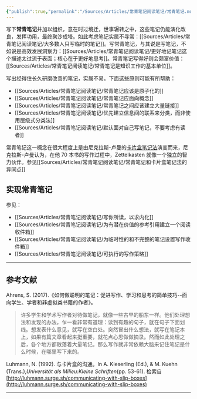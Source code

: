 ```yaml
---
{"publish":true,"permalink":"/Sources/Articles/常青笔记阅读笔记/常青笔记.md","aliases":"Evergreen Note","title":"常青笔记","created":"2022-06-09","modified":"2023-03-14","published":"2025-07-18T13:40:26.259+08:00","tags":["moc"],"cssclasses":""}
---
```




写下**常青笔记**并加以组织，意在时过境迁，世事辗转之中，这些笔记仍能演化改良，发挥功用，最终聚沙成塔。如此考虑笔记实属不寻常：[[Sources/Articles/常青笔记阅读笔记/大多数人只写临时的笔记]]。写常青笔记，与其说是写笔记，不如说是高效发展洞察力：[[Sources/Articles/常青笔记阅读笔记/更好地记笔记这个描述太过流于表面；核心在于更好地思考]]。常青笔记写得好则会颇富价值：[[Sources/Articles/常青笔记阅读笔记/常青笔记是知识工作的基本单位]]。

写出经得住长久研磨改善的笔记，实属不易。下面这些原则可能有所帮助：

- [[Sources/Articles/常青笔记阅读笔记/常青笔记应该是原子化的]]
- [[Sources/Articles/常青笔记阅读笔记/常青笔记应面向概念]]
- [[Sources/Articles/常青笔记阅读笔记/常青笔记之间应该建立大量链接]]
- [[Sources/Articles/常青笔记阅读笔记/优先建立信息间的联系来分类，而非使用层级式分类法]]
- [[Sources/Articles/常青笔记阅读笔记/默认面对自己写笔记，不要考虑有读者]]

常青笔记这一概念在很大程度上是由尼克拉斯-卢曼的[卡片盒笔记法](https://notes.andymatuschak.org/z2QvtE9w5zs49x7WUeG8Ut1vywHDLiG2Wkm9p)演变而来，尼克拉斯-卢曼认为，在他 70 本书的写作过程中，Zettelkasten 就像一个独立的智力伙伴。参见[[Sources/Articles/常青笔记阅读笔记/常青笔记和卡片盒笔记法的异同点]]

## 实现常青笔记

参见：

- [[Sources/Articles/常青笔记阅读笔记/写你所读，以求内化]]
- [[Sources/Articles/常青笔记阅读笔记/为有潜在价值的参考引用建立一个阅读收件箱]]
- [[Sources/Articles/常青笔记阅读笔记/为临时性的和不完整的笔记设置写作收件箱]]
- [[Sources/Articles/常青笔记阅读笔记/可执行的写作策略]]

___

## 参考文献

Ahrens, S. (2017).《如何做聪明的笔记：促进写作、学习和思考的简单技巧--面向学生、学者和非虚拟类书籍的作者》。

> 许多学生和学术写作者对待做笔记，就像一些古早的船东一样。他们处理想法和发现的办法，乍一看非常有道理：读到有趣的句子，就在句子下面划线。想发表什么意见，就写在空白处。突然冒出什么想法，就写在笔记本上，如果有篇文章看起来挺重要，就花点心思做做摘录。然而如此处理之后，各个地方都散落着大量笔记。那么写作就非常依赖大脑来记住笔记是什么时候，在哪里写下来的。

Luhmann, N. (1992). 与卡片盒的沟通。In A. Kieserling (Ed.), & M. Kuehn (Trans.),*Universität als Milieu:Kleine Schriften*(pp. 53-61). 检索自 [http://luhmann.surge.sh/communicating-with-slip-boxes](http://luhmann.surge.sh/communicating-with-slip-boxes)

---